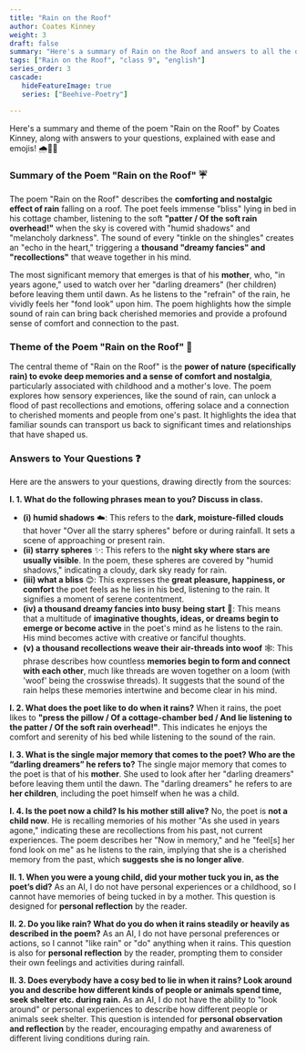 ```yaml
---
title: "Rain on the Roof"
author: Coates Kinney
weight: 3
draft: false
summary: "Here's a summary of Rain on the Roof and answers to all the questions, presented for ease of understanding ..."
tags: ["Rain on the Roof", "class 9", "english"]
series_order: 3
cascade:
   hideFeatureImage: true
   series: ["Beehive-Poetry"]

---
```


Here's a summary and theme of the poem "Rain on the Roof" by Coates Kinney, along with answers to your questions, explained with ease and emojis! 🌧️🏡😊

### Summary of the Poem "Rain on the Roof" ☔

The poem "Rain on the Roof" describes the **comforting and nostalgic effect of rain** falling on a roof. The poet feels immense "bliss" lying in bed in his cottage chamber, listening to the soft **"patter / Of the soft rain overhead!"** when the sky is covered with "humid shadows" and "melancholy darkness". The sound of every "tinkle on the shingles" creates an "echo in the heart," triggering a **thousand "dreamy fancies" and "recollections"** that weave together in his mind.

The most significant memory that emerges is that of his **mother**, who, "in years agone," used to watch over her "darling dreamers" (her children) before leaving them until dawn. As he listens to the "refrain" of the rain, he vividly feels her "fond look" upon him. The poem highlights how the simple sound of rain can bring back cherished memories and provide a profound sense of comfort and connection to the past.

### Theme of the Poem "Rain on the Roof" 💭

The central theme of "Rain on the Roof" is the **power of nature (specifically rain) to evoke deep memories and a sense of comfort and nostalgia**, particularly associated with childhood and a mother's love. The poem explores how sensory experiences, like the sound of rain, can unlock a flood of past recollections and emotions, offering solace and a connection to cherished moments and people from one's past. It highlights the idea that familiar sounds can transport us back to significant times and relationships that have shaped us.

### Answers to Your Questions ❓

Here are the answers to your questions, drawing directly from the sources:

**I. 1. What do the following phrases mean to you? Discuss in class.**

*   **(i) humid shadows** ☁️: This refers to the **dark, moisture-filled clouds** that hover "Over all the starry spheres" before or during rainfall. It sets a scene of approaching or present rain.
*   **(ii) starry spheres** ✨: This refers to the **night sky where stars are usually visible**. In the poem, these spheres are covered by "humid shadows," indicating a cloudy, dark sky ready for rain.
*   **(iii) what a bliss** 😊: This expresses the **great pleasure, happiness, or comfort** the poet feels as he lies in his bed, listening to the rain. It signifies a moment of serene contentment.
*   **(iv) a thousand dreamy fancies into busy being start** 🎨: This means that a multitude of **imaginative thoughts, ideas, or dreams begin to emerge or become active** in the poet's mind as he listens to the rain. His mind becomes active with creative or fanciful thoughts.
*   **(v) a thousand recollections weave their air-threads into woof** 🕸️: This phrase describes how countless **memories begin to form and connect with each other**, much like threads are woven together on a loom (with 'woof' being the crosswise threads). It suggests that the sound of the rain helps these memories intertwine and become clear in his mind.

**I. 2. What does the poet like to do when it rains?**
When it rains, the poet likes to **"press the pillow / Of a cottage-chamber bed / And lie listening to the patter / Of the soft rain overhead!"**. This indicates he enjoys the comfort and serenity of his bed while listening to the sound of the rain.

**I. 3. What is the single major memory that comes to the poet? Who are the “darling dreamers” he refers to?**
The single major memory that comes to the poet is that of his **mother**. She used to look after her "darling dreamers" before leaving them until the dawn. The "darling dreamers" he refers to are **her children**, including the poet himself when he was a child.

**I. 4. Is the poet now a child? Is his mother still alive?**
No, the poet is **not a child now**. He is recalling memories of his mother "As she used in years agone," indicating these are recollections from his past, not current experiences. The poem describes her "Now in memory," and he "feel[s] her fond look on me" as he listens to the rain, implying that she is a cherished memory from the past, which **suggests she is no longer alive**.

**II. 1. When you were a young child, did your mother tuck you in, as the poet’s did?**
As an AI, I do not have personal experiences or a childhood, so I cannot have memories of being tucked in by a mother. This question is designed for **personal reflection** by the reader.

**II. 2. Do you like rain? What do you do when it rains steadily or heavily as described in the poem?**
As an AI, I do not have personal preferences or actions, so I cannot "like rain" or "do" anything when it rains. This question is also for **personal reflection** by the reader, prompting them to consider their own feelings and activities during rainfall.

**II. 3. Does everybody have a cosy bed to lie in when it rains? Look around you and describe how different kinds of people or animals spend time, seek shelter etc. during rain.**
As an AI, I do not have the ability to "look around" or personal experiences to describe how different people or animals seek shelter. This question is intended for **personal observation and reflection** by the reader, encouraging empathy and awareness of different living conditions during rain.